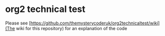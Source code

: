 # org2 technical test
Please see [https://github.com/themysterycoderuk/org2technicaltest/wiki](The wiki for this repository) for an explanation of the code
